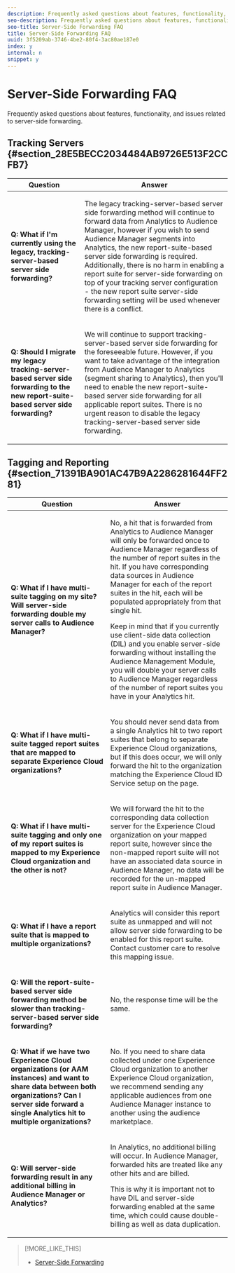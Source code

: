 ```yaml
---
description: Frequently asked questions about features, functionality, and issues related to server-side forwarding.
seo-description: Frequently asked questions about features, functionality, and issues related to server-side forwarding.
seo-title: Server-Side Forwarding FAQ
title: Server-Side Forwarding FAQ
uuid: 3f5209ab-3746-4be2-80f4-3ac80ae187e0
index: y
internal: n
snippet: y
---
```


# Server-Side Forwarding FAQ

Frequently asked questions about features, functionality, and issues related to server-side forwarding.

## Tracking Servers {#section_28E5BECC2034484AB9726E513F2CCFB7}

<table id="table_BFB77441225A49B1BCCE80F8CBF5C8E1"> 
 <thead> 
  <tr> 
   <th colname="col1" class="entry"> Question </th> 
   <th colname="col2" class="entry"> Answer </th> 
  </tr>
 </thead>
 <tbody> 
  <tr> 
   <td colname="col1"> <p><b>Q: What if I'm currently using the legacy, tracking-server-based server side forwarding?</b> </p> </td> 
   <td colname="col2"> <p>The legacy tracking-server-based server side forwarding method will continue to forward data from Analytics to Audience Manager, however if you wish to send Audience Manager segments into Analytics, the new report-suite-based server side forwarding is required. Additionally, there is no harm in enabling a report suite for server-side forwarding on top of your tracking server configuration - the new report suite server-side forwarding setting will be used whenever there is a conflict. </p> </td> 
  </tr> 
  <tr> 
   <td colname="col1"> <p><b>Q: Should I migrate my legacy tracking-server-based server side forwarding to the new report-suite-based server side forwarding?</b> </p> </td> 
   <td colname="col2"> <p>We will continue to support tracking-server-based server side forwarding for the foreseeable future. However, if you want to take advantage of the integration from Audience Manager to Analytics (segment sharing to Analytics), then you'll need to enable the new report-suite-based server side forwarding for all applicable report suites. There is no urgent reason to disable the legacy tracking-server-based server side forwarding. </p> </td> 
  </tr> 
 </tbody> 
</table>

## Tagging and Reporting {#section_71391BA901AC47B9A2286281644FF281}

<table id="table_695CEADF0ACF4EB0903AE85C8D608C86"> 
 <thead> 
  <tr> 
   <th colname="col1" class="entry"> Question </th> 
   <th colname="col2" class="entry"> Answer </th> 
  </tr>
 </thead>
 <tbody> 
  <tr> 
   <td colname="col1"> <p><b>Q: What if I have multi-suite tagging on my site? Will server-side forwarding double my server calls to Audience Manager?</b> </p> </td> 
   <td colname="col2"> <p>No, a hit that is forwarded from Analytics to Audience Manager will only be forwarded once to Audience Manager regardless of the number of report suites in the hit. If you have corresponding data sources in Audience Manager for each of the report suites in the hit, each will be populated appropriately from that single hit. </p> <p>Keep in mind that if you currently use client-side data collection (DIL) and you enable server-side forwarding without installing the Audience Management Module, you will double your server calls to Audience Manager regardless of the number of report suites you have in your Analytics hit. </p> </td> 
  </tr> 
  <tr> 
   <td colname="col1"> <p><b>Q: What if I have multi-suite tagged report suites that are mapped to separate Experience Cloud organizations?</b> </p> </td> 
   <td colname="col2"> <p>You should never send data from a single Analytics hit to two report suites that belong to separate Experience Cloud organizations, but if this does occur, we will only forward the hit to the organization matching the Experience Cloud ID Service setup on the page. </p> </td> 
  </tr> 
  <tr> 
   <td colname="col1"> <p><b>Q: What if I have multi-suite tagging and only one of my report suites is mapped to my Experience Cloud organization and the other is not?</b> </p> </td> 
   <td colname="col2"> <p>We will forward the hit to the corresponding data collection server for the Experience Cloud organization on your mapped report suite, however since the non-mapped report suite will not have an associated data source in Audience Manager, no data will be recorded for the un-mapped report suite in Audience Manager. </p> </td> 
  </tr> 
  <tr> 
   <td colname="col1"> <p><b>Q: What if I have a report suite that is mapped to multiple organizations?</b> </p> </td> 
   <td colname="col2"> <p>Analytics will consider this report suite as unmapped and will not allow server side forwarding to be enabled for this report suite. Contact customer care to resolve this mapping issue. </p> </td> 
  </tr> 
  <tr> 
   <td colname="col1"> <p><b>Q: Will the report-suite-based server side forwarding method be slower than tracking-server-based server side forwarding?</b> </p> </td> 
   <td colname="col2"> <p>No, the response time will be the same. </p> </td> 
  </tr> 
  <tr> 
   <td colname="col1"> <p><b>Q: What if we have two Experience Cloud organizations (or AAM instances) and want to share data between both organizations? Can I server side forward a single Analytics hit to multiple organizations?</b> </p> </td> 
   <td colname="col2"> <p>No. If you need to share data collected under one Experience Cloud organization to another Experience Cloud organization, we recommend sending any applicable audiences from one Audience Manager instance to another using the audience marketplace. </p> </td> 
  </tr> 
  <tr> 
   <td colname="col1"> <p><b>Q: Will server-side forwarding result in any additional billing in Audience Manager or Analytics?</b> </p> </td> 
   <td colname="col2"> <p>In Analytics, no additional billing will occur. In Audience Manager, forwarded hits are treated like any other hits and are billed. </p> <p>This is why it is important not to have DIL and server-side forwarding enabled at the same time, which could cause double-billing as well as data duplication. </p> </td> 
  </tr> 
 </tbody> 
</table>

>[!MORE_LIKE_THIS]
>
>* [Server-Side Forwarding](ssf.md#concept_9563FCADF29748928E770EC5221B2685)
